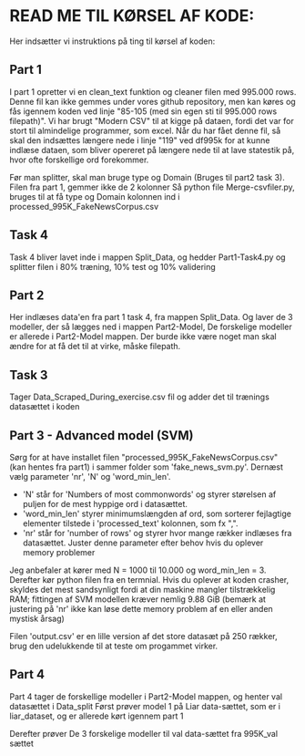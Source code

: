 # READ ME TIL KØRSEL AF KODE:
Her indsætter vi instruktions på ting til kørsel af koden:

## Part 1
I part 1 opretter vi en clean_text funktion og cleaner filen med 995.000 rows. Denne fil kan ikke gemmes under vores github repository, men kan køres og fås igennem koden ved linje "85-105 (med sin egen sti til 995.000 rows filepath)". Vi har brugt "Modern CSV" til at kigge på dataen, fordi det var for stort til almindelige programmer, som excel. Når du har fået denne fil, så skal den indsættes længere nede i linje "119" ved df995k for at kunne indlæse dataen, som bliver opereret på længere nede til at lave statestik på, hvor ofte forskellige ord forekommer.

Før man splitter, skal man bruge type og Domain (Bruges til part2 task 3). Filen fra part 1, gemmer ikke de 2 kolonner
Så python file Merge-csvfiler.py, bruges til at få type og Domain kolonnen ind i processed_995K_FakeNewsCorpus.csv

## Task 4
Task 4 bliver lavet inde i mappen Split_Data, og hedder Part1-Task4.py og splitter filen i 80% træning, 10% test og 10% validering

## Part 2

Her indlæses data'en fra part 1 task 4, fra mappen Split_Data.
Og laver de 3 modeller, der så lægges ned i mappen Part2-Model, De forskelige modeller er allerede i Part2-Model mappen.
Der burde ikke være noget man skal ændre for at få det til at virke, måske filepath.

## Task 3 
Tager Data_Scraped_During_exercise.csv fil og adder det til trænings datasættet i koden



## Part 3 - Advanced model (SVM)
Sørg for at have installet filen "processed_995K_FakeNewsCorpus.csv" (kan hentes fra part1) i sammer folder som 'fake_news_svm.py'. Dernæst vælg parameter 'nr', 'N' og 'word_min_len'. 
- 'N' står for 'Numbers of most commonwords' og styrer størelsen af puljen for de mest hyppige ord i datasættet.
- 'word_min_len' styrer minimumslængden af ord, som sorterer fejlagtige elementer tilstede i 'processed_text' kolonnen, som fx ",".
- 'nr' står for 'number of rows' og styrer hvor mange rækker indlæses fra datasættet. Juster denne parameter efter behov hvis du oplever memory problemer

Jeg anbefaler at kører med N = 1000 til 10.000 og word_min_len = 3. Derefter kør python filen fra en termnial. Hvis du oplever at koden crasher, skyldes det mest sandsynligt fordi at din maskine mangler tilstrækkelig RAM; fittingen af SVM modellen kræver nemlig 9.88 GiB (bemærk at justering på 'nr' ikke kan løse dette memory problem af en eller anden mystisk årsag)

Filen 'output.csv' er en lille version af det store datasæt på 250 rækker, brug den udelukkende til at teste om progammet virker.

## Part 4

Part 4 tager de forskellige modeller i Part2-Model mappen, og henter val datasættet i Data_split
Først prøver model 1 på Liar data-sættet, som er i liar_dataset, og er allerede kørt igennem part 1

Derefter prøver De 3 forskelige modeller til val data-sættet fra 995K_val sættet

